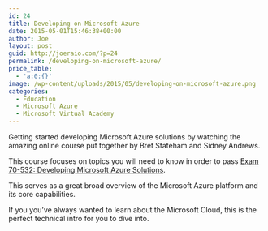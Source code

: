 ```yaml
---
id: 24
title: Developing on Microsoft Azure
date: 2015-05-01T15:46:38+00:00
author: Joe
layout: post
guid: http://joeraio.com/?p=24
permalink: /developing-on-microsoft-azure/
price_table:
  - 'a:0:{}'
image: /wp-content/uploads/2015/05/developing-on-microsoft-azure.png
categories:
  - Education
  - Microsoft Azure
  - Microsoft Virtual Academy
---
```

Getting started developing Microsoft Azure solutions by watching the amazing online course put together by Bret Stateham and Sidney Andrews.

This course focuses on topics you will need to know in order to pass [Exam 70-532: Developing Microsoft Azure Solutions](https://www.microsoft.com/learning/en-us/exam-70-532.aspx).

This serves as a great broad overview of the Microsoft Azure platform and its core capabilities.

If you you’ve always wanted to learn about the Microsoft Cloud, this is the perfect technical intro for you to dive into.